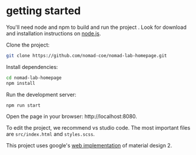 # getting started

You'll need node and npm to build and run the project . Look for download and installation instructions on [node.js](https://nodejs.org/en/).


Clone the project:

```sh
git clone https://github.com/nomad-coe/nomad-lab-homepage.git
```

Install dependencies:

```sh
cd nomad-lab-homepage
npm install
```

Run the development server:

```sh
npm run start
```

Open the page in your browser: http://localhost:8080.

To edit the project, we recommend vs studio code. The most important files are `src/index.html` and `styles.scss`.

This project uses google's [web implementation](https://m2.material.io/develop/web) of material design 2. 